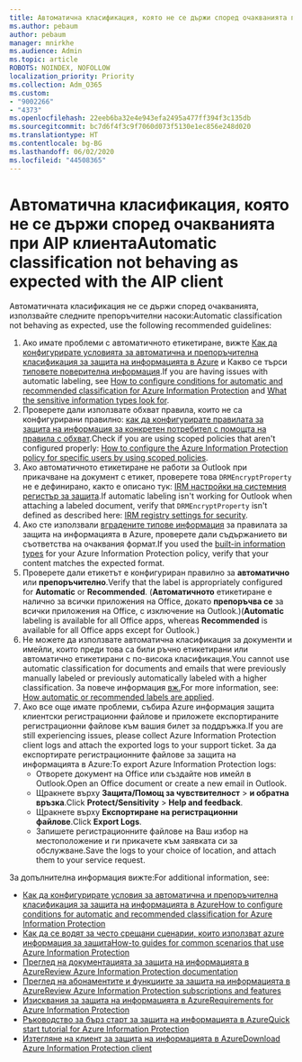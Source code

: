 ```yaml
---
title: Автоматична класификация, която не се държи според очакванията при AIP клиента
ms.author: pebaum
author: pebaum
manager: mnirkhe
ms.audience: Admin
ms.topic: article
ROBOTS: NOINDEX, NOFOLLOW
localization_priority: Priority
ms.collection: Adm_O365
ms.custom:
- "9002266"
- "4373"
ms.openlocfilehash: 22eeb6ba32e4e943efa2495a477ff394f3c135db
ms.sourcegitcommit: bc7d6f4f3c9f7060d073f5130e1ec856e248d020
ms.translationtype: HT
ms.contentlocale: bg-BG
ms.lasthandoff: 06/02/2020
ms.locfileid: "44508365"
---
```

# <a name="automatic-classification-not-behaving-as-expected-with-the-aip-client"></a><span data-ttu-id="08bb8-102">Автоматична класификация, която не се държи според очакванията при AIP клиента</span><span class="sxs-lookup"><span data-stu-id="08bb8-102">Automatic classification not behaving as expected with the AIP client</span></span>

<span data-ttu-id="08bb8-103">Автоматичната класификация не се държи според очакванията, използвайте следните препоръчителни насоки:</span><span class="sxs-lookup"><span data-stu-id="08bb8-103">Automatic classification not behaving as expected, use the following recommended guidelines:</span></span>

1. <span data-ttu-id="08bb8-104">Ако имате проблеми с автоматичното етикетиране, вижте [Как да конфигурирате условията за автоматична и препоръчителна класификация за защита на информацията в Azure](https://docs.microsoft.com/azure/information-protection/configure-policy-classification) и Какво се търси [типовете поверителна информация](https://docs.microsoft.com/microsoft-365/compliance/sensitive-information-type-entity-definitions).</span><span class="sxs-lookup"><span data-stu-id="08bb8-104">If you are having issues with automatic labeling, see [How to configure conditions for automatic and recommended classification for Azure Information Protection](https://docs.microsoft.com/azure/information-protection/configure-policy-classification) and [What the sensitive information types look for](https://docs.microsoft.com/microsoft-365/compliance/sensitive-information-type-entity-definitions).</span></span>
2. <span data-ttu-id="08bb8-105">Проверете дали използвате обхват правила, които не са конфигурирани правилно: [как да конфигурирате правилата за защита на информация за конкретен потребител с помощта на правила с обхват](https://docs.microsoft.com/azure/information-protection/configure-policy-scope).</span><span class="sxs-lookup"><span data-stu-id="08bb8-105">Check if you are using scoped policies that aren't configured properly: [How to configure the Azure Information Protection policy for specific users by using scoped policies](https://docs.microsoft.com/azure/information-protection/configure-policy-scope).</span></span>
3. <span data-ttu-id="08bb8-106">Ако автоматичното етикетиране не работи за Outlook при прикачване на документ с етикет, проверете това `DRMEncryptProperty` не е дефинирано, както е описано тук: [IRM настройки на системния регистър за защита](https://docs.microsoft.com/deployoffice/security/protect-sensitive-messages-and-documents-by-using-irm-in-office#office-2016-irm-registry-key-options).</span><span class="sxs-lookup"><span data-stu-id="08bb8-106">If automatic labeling isn't working for Outlook when attaching a labeled document, verify that `DRMEncryptProperty` isn't defined as described here: [IRM registry settings for security](https://docs.microsoft.com/deployoffice/security/protect-sensitive-messages-and-documents-by-using-irm-in-office#office-2016-irm-registry-key-options).</span></span>
4. <span data-ttu-id="08bb8-107">Ако сте използвали [вградените типове информация](https://support.office.com/article/What-the-sensitive-information-types-look-for-fd505979-76be-4d9f-b459-abef3fc9e86b) за правилата за защита на информацията в Azure, проверете дали съдържанието ви съответства на очаквания формат.</span><span class="sxs-lookup"><span data-stu-id="08bb8-107">If you used the [built-in information types](https://support.office.com/article/What-the-sensitive-information-types-look-for-fd505979-76be-4d9f-b459-abef3fc9e86b) for your Azure Information Protection policy, verify that your content matches the expected format.</span></span>
5. <span data-ttu-id="08bb8-108">Проверете дали етикетът е конфигуриран правилно за **автоматично** или **препоръчително**.</span><span class="sxs-lookup"><span data-stu-id="08bb8-108">Verify that the label is appropriately configured for **Automatic** or **Recommended**.</span></span> <span data-ttu-id="08bb8-109">(**Автоматичното** етикетиране е налично за всички приложения на Office, докато **препоръчва се** за всички приложения на Office, с изключение на Outlook.)</span><span class="sxs-lookup"><span data-stu-id="08bb8-109">(**Automatic** labeling is available for all Office apps, whereas **Recommended** is available for all Office apps except for Outlook.)</span></span>
6. <span data-ttu-id="08bb8-110">Не можете да използвате автоматична класификация за документи и имейли, които преди това са били ръчно етикетирани или автоматично етикетирани с по-висока класификация.</span><span class="sxs-lookup"><span data-stu-id="08bb8-110">You cannot use automatic classification for documents and emails that were previously manually labeled or previously automatically labeled with a higher classification.</span></span>  <span data-ttu-id="08bb8-111">За повече информация [вж.](https://docs.microsoft.com/azure/information-protection/configure-policy-classification#how-automatic-or-recommended-labels-are-applied)</span><span class="sxs-lookup"><span data-stu-id="08bb8-111">For more information, see: [How automatic or recommended labels are applied](https://docs.microsoft.com/azure/information-protection/configure-policy-classification#how-automatic-or-recommended-labels-are-applied).</span></span>
7. <span data-ttu-id="08bb8-112">Ако все още имате проблеми, събира Azure информация защита клиентски регистрационни файлове и приложете експортираните регистрационни файлове към вашия билет за поддръжка.</span><span class="sxs-lookup"><span data-stu-id="08bb8-112">If you are still experiencing issues, please collect Azure Information Protection client logs and attach the exported logs to your support ticket.</span></span> <span data-ttu-id="08bb8-113">За да експортирате регистрационните файлове за защита на информацията в Azure:</span><span class="sxs-lookup"><span data-stu-id="08bb8-113">To export Azure Information Protection logs:</span></span>
    - <span data-ttu-id="08bb8-114">Отворете документ на Office или създайте нов имейл в Outlook.</span><span class="sxs-lookup"><span data-stu-id="08bb8-114">Open an Office document or create a new email in Outlook.</span></span>
    - <span data-ttu-id="08bb8-115">Щракнете върху **Защита/Помощ за чувствителност**  >  **и обратна връзка**.</span><span class="sxs-lookup"><span data-stu-id="08bb8-115">Click **Protect/Sensitivity** > **Help and feedback**.</span></span>
    - <span data-ttu-id="08bb8-116">Щракнете върху **Експортиране на регистрационни файлове**.</span><span class="sxs-lookup"><span data-stu-id="08bb8-116">Click **Export Logs**.</span></span>
    - <span data-ttu-id="08bb8-117">Запишете регистрационните файлове на Ваш избор на местоположение и ги прикачете към заявката си за обслужване.</span><span class="sxs-lookup"><span data-stu-id="08bb8-117">Save the logs to your choice of location, and attach them to your service request.</span></span>

<span data-ttu-id="08bb8-118">За допълнителна информация вижте:</span><span class="sxs-lookup"><span data-stu-id="08bb8-118">For additional information, see:</span></span>

- [<span data-ttu-id="08bb8-119">Как да конфигурирате условия за автоматична и препоръчителна класификация за защита на информацията в Azure</span><span class="sxs-lookup"><span data-stu-id="08bb8-119">How to configure conditions for automatic and recommended classification for Azure Information Protection</span></span>](https://docs.microsoft.com/azure/information-protection/configure-policy-classification)
- [<span data-ttu-id="08bb8-120">Как да се водят за често срещани сценарии, които използват azure информация за защита</span><span class="sxs-lookup"><span data-stu-id="08bb8-120">How-to guides for common scenarios that use Azure Information Protection</span></span>](https://docs.microsoft.com/azure/information-protection/how-to-guides)
- [<span data-ttu-id="08bb8-121">Преглед на документацията за защита на информацията в Azure</span><span class="sxs-lookup"><span data-stu-id="08bb8-121">Review Azure Information Protection documentation</span></span>](https://docs.microsoft.com/azure/information-protection/what-is-information-protection)
- [<span data-ttu-id="08bb8-122">Преглед на абонаментите и функциите за защита на информацията в Azure</span><span class="sxs-lookup"><span data-stu-id="08bb8-122">Review Azure Information Protection subscriptions and features</span></span>](https://azure.microsoft.com/pricing/details/information-protection)
- [<span data-ttu-id="08bb8-123">Изисквания за защита на информацията в Azure</span><span class="sxs-lookup"><span data-stu-id="08bb8-123">Requirements for Azure Information Protection</span></span>](https://docs.microsoft.com/azure/information-protection/get-started/requirements)
- [<span data-ttu-id="08bb8-124">Ръководство за бърз старт за защита на информацията в Azure</span><span class="sxs-lookup"><span data-stu-id="08bb8-124">Quick start tutorial for Azure Information Protection</span></span>](https://docs.microsoft.com/azure/information-protection/get-started/infoprotect-quick-start-tutorial)
- [<span data-ttu-id="08bb8-125">Изтегляне на клиент за защита на информацията в Azure</span><span class="sxs-lookup"><span data-stu-id="08bb8-125">Download Azure Information Protection client</span></span>](https://www.microsoft.com/download/details.aspx?id=53018)
